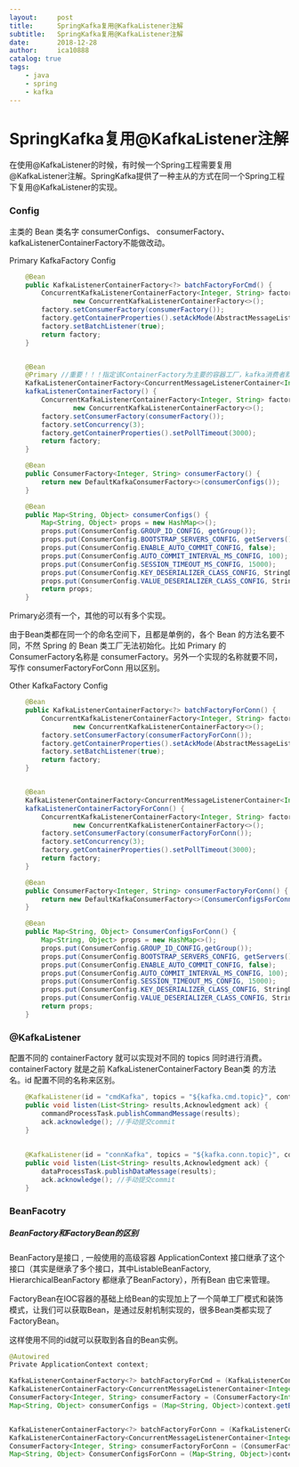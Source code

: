 ```yaml
---
layout:     post
title:      SpringKafka复用@KafkaListener注解
subtitle:   SpringKafka复用@KafkaListener注解
date:       2018-12-28
author:     ica10888
catalog: true
tags:
    - java
    - spring
    - kafka
---
```


# SpringKafka复用@KafkaListener注解

在使用@KafkaListener的时候，有时候一个Spring工程需要复用@KafkaListener注解。SpringKafka提供了一种主从的方式在同一个Spring工程下复用@KafkaListener的实现。

### Config

主类的 Bean 类名字 consumerConfigs、 consumerFactory、kafkaListenerContainerFactory不能做改动。

Primary KafkaFactory Config

``` java
    @Bean
    public KafkaListenerContainerFactory<?> batchFactoryForCmd() {
        ConcurrentKafkaListenerContainerFactory<Integer, String> factory =
                new ConcurrentKafkaListenerContainerFactory<>();
        factory.setConsumerFactory(consumerFactory());
        factory.getContainerProperties().setAckMode(AbstractMessageListenerContainer.AckMode.MANUAL_IMMEDIATE);
        factory.setBatchListener(true);
        return factory;
    }


    @Bean
    @Primary //重要！！！指定该ContainerFactory为主要的容器工厂，kafka消费者默认关联该容器
    KafkaListenerContainerFactory<ConcurrentMessageListenerContainer<Integer, String>>
    kafkaListenerContainerFactory() {
        ConcurrentKafkaListenerContainerFactory<Integer, String> factory =
                new ConcurrentKafkaListenerContainerFactory<>();
        factory.setConsumerFactory(consumerFactory());
        factory.setConcurrency(3);
        factory.getContainerProperties().setPollTimeout(3000);
        return factory;
    }

    @Bean
    public ConsumerFactory<Integer, String> consumerFactory() {
        return new DefaultKafkaConsumerFactory<>(consumerConfigs());
    }

    @Bean
    public Map<String, Object> consumerConfigs() {
        Map<String, Object> props = new HashMap<>();
        props.put(ConsumerConfig.GROUP_ID_CONFIG, getGroup());
        props.put(ConsumerConfig.BOOTSTRAP_SERVERS_CONFIG, getServers());
        props.put(ConsumerConfig.ENABLE_AUTO_COMMIT_CONFIG, false);
        props.put(ConsumerConfig.AUTO_COMMIT_INTERVAL_MS_CONFIG, 100);
        props.put(ConsumerConfig.SESSION_TIMEOUT_MS_CONFIG, 15000);
        props.put(ConsumerConfig.KEY_DESERIALIZER_CLASS_CONFIG, StringDeserializer.class);
        props.put(ConsumerConfig.VALUE_DESERIALIZER_CLASS_CONFIG, StringDeserializer.class);
        return props;
    }
```



Primary必须有一个，其他的可以有多个实现。

由于Bean类都在同一个的命名空间下，且都是单例的，各个 Bean 的方法名要不同，不然 Spring  的 Bean 类工厂无法初始化。比如 Primary 的 ConsumerFactory名称是 consumerFactory。另外一个实现的名称就要不同，写作 consumerFactoryForConn 用以区别。

Other KafkaFactory Config

``` java
    @Bean
    public KafkaListenerContainerFactory<?> batchFactoryForConn() {
        ConcurrentKafkaListenerContainerFactory<Integer, String> factory =
                new ConcurrentKafkaListenerContainerFactory<>();
        factory.setConsumerFactory(consumerFactoryForConn());
        factory.getContainerProperties().setAckMode(AbstractMessageListenerContainer.AckMode.MANUAL_IMMEDIATE);
        factory.setBatchListener(true);
        return factory;
    }


    @Bean
    KafkaListenerContainerFactory<ConcurrentMessageListenerContainer<Integer, String>>
    kafkaListenerContainerFactoryForConn() {
        ConcurrentKafkaListenerContainerFactory<Integer, String> factory =
                new ConcurrentKafkaListenerContainerFactory<>();
        factory.setConsumerFactory(consumerFactoryForConn());
        factory.setConcurrency(3);
        factory.getContainerProperties().setPollTimeout(3000);
        return factory;
    }

    @Bean
    public ConsumerFactory<Integer, String> consumerFactoryForConn() {
        return new DefaultKafkaConsumerFactory<>(ConsumerConfigsForConn());
    }

    @Bean
    public Map<String, Object> ConsumerConfigsForConn() {
        Map<String, Object> props = new HashMap<>();
        props.put(ConsumerConfig.GROUP_ID_CONFIG,getGroup());
        props.put(ConsumerConfig.BOOTSTRAP_SERVERS_CONFIG, getServers());
        props.put(ConsumerConfig.ENABLE_AUTO_COMMIT_CONFIG, false);
        props.put(ConsumerConfig.AUTO_COMMIT_INTERVAL_MS_CONFIG, 100);
        props.put(ConsumerConfig.SESSION_TIMEOUT_MS_CONFIG, 15000);
        props.put(ConsumerConfig.KEY_DESERIALIZER_CLASS_CONFIG, StringDeserializer.class);
        props.put(ConsumerConfig.VALUE_DESERIALIZER_CLASS_CONFIG, StringDeserializer.class);
        return props;
    }
```

### @KafkaListener

配置不同的 containerFactory 就可以实现对不同的 topics 同时进行消费。containerFactory 就是之前 KafkaListenerContainerFactory Bean类 的方法名。id 配置不同的名称来区别。

``` java
    @KafkaListener(id = "cmdKafka", topics = "${kafka.cmd.topic}", containerFactory = "batchFactoryForCmd")
    public void listen(List<String> results,Acknowledgment ack) {
        commandProcessTask.publishCommandMessage(results);
        ack.acknowledge(); //手动提交commit
    }
    
    
    @KafkaListener(id = "connKafka", topics = "${kafka.conn.topic}", containerFactory = "batchFactoryForConn")
    public void listen(List<String> results,Acknowledgment ack) {
        dataProcessTask.publishDataMessage(results);
        ack.acknowledge(); //手动提交commit
    }
```

### BeanFacotry

##### BeanFactory和FactoryBean的区别

BeanFactory是接口 , 一般使用的高级容器  ApplicationContext 接口继承了这个接口（其实是继承了多个接口，其中ListableBeanFactory, HierarchicalBeanFactory 都继承了BeanFactory），所有Bean 由它来管理。

FactoryBean在IOC容器的基础上给Bean的实现加上了一个简单工厂模式和装饰模式，让我们可以获取Bean，是通过反射机制实现的，很多Bean类都实现了FactoryBean<T>。

这样使用不同的id就可以获取到各自的Bean实例。

``` java
@Autowired
Private ApplicationContext context;
```

``` java
KafkaListenerContainerFactory<?> batchFactoryForCmd = (KafkaListenerContainerFactory<?>) context.getBean("batchFactoryForCmd");
KafkaListenerContainerFactory<ConcurrentMessageListenerContainer<Integer, String>> kafkaListenerContainerFactory =(KafkaListenerContainerFactory<ConcurrentMessageListenerContainer<Integer, String>>) context.getBean("kafkaListenerContainerFactory");
ConsumerFactory<Integer, String> consumerFactory = (ConsumerFactory<Integer, String>) context.getBean("consumerFactory");
Map<String, Object> consumerConfigs = (Map<String, Object>)context.getBean("consumerConfigs");


KafkaListenerContainerFactory<?> batchFactoryForConn = (KafkaListenerContainerFactory<?>) context.getBean("batchFactoryForConn");
KafkaListenerContainerFactory<ConcurrentMessageListenerContainer<Integer, String>> kafkaListenerContainerFactoryForConn =(KafkaListenerContainerFactory<ConcurrentMessageListenerContainer<Integer, String>>) context.getBean("kafkaListenerContainerFactoryForConn");
ConsumerFactory<Integer, String> consumerFactoryForConn = (ConsumerFactory<Integer, String>)context.getBean("consumerFactoryForConn");
Map<String, Object> ConsumerConfigsForConn = (Map<String, Object>)context.getBean("ConsumerConfigsForConn");

```

